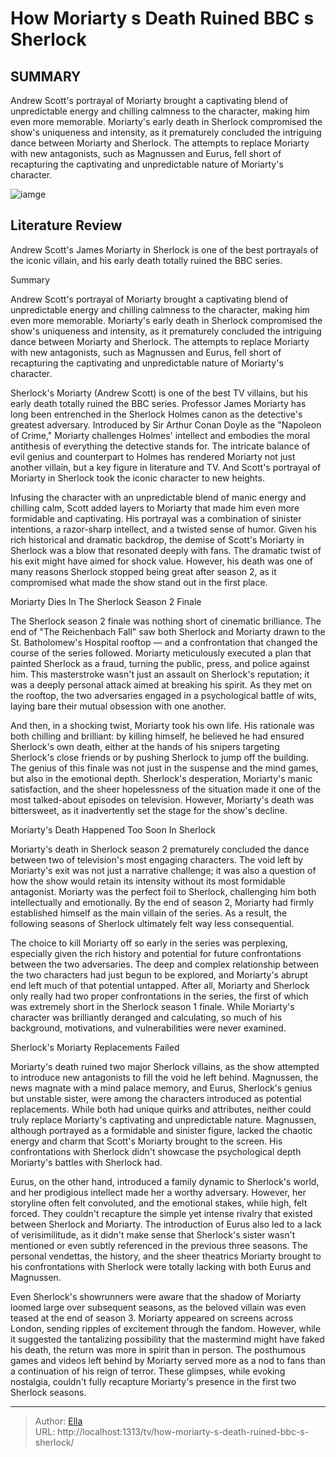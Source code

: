 # How Moriarty s Death Ruined BBC s Sherlock


## SUMMARY 



  Andrew Scott&#39;s portrayal of Moriarty brought a captivating blend of unpredictable energy and chilling calmness to the character, making him even more memorable.   Moriarty&#39;s early death in Sherlock compromised the show&#39;s uniqueness and intensity, as it prematurely concluded the intriguing dance between Moriarty and Sherlock.   The attempts to replace Moriarty with new antagonists, such as Magnussen and Eurus, fell short of recapturing the captivating and unpredictable nature of Moriarty&#39;s character.  

![iamge](https://static1.srcdn.com/wordpress/wp-content/uploads/2022/09/Sherlock-Andrew-Scott-as-Jim-Moriarty.jpg)

## Literature Review
Andrew Scott&#39;s James Moriarty in Sherlock is one of the best portrayals of the iconic villain, and his early death totally ruined the BBC series.





Summary

  Andrew Scott&#39;s portrayal of Moriarty brought a captivating blend of unpredictable energy and chilling calmness to the character, making him even more memorable.   Moriarty&#39;s early death in Sherlock compromised the show&#39;s uniqueness and intensity, as it prematurely concluded the intriguing dance between Moriarty and Sherlock.   The attempts to replace Moriarty with new antagonists, such as Magnussen and Eurus, fell short of recapturing the captivating and unpredictable nature of Moriarty&#39;s character.  







Sherlock&#39;s Moriarty (Andrew Scott) is one of the best TV villains, but his early death totally ruined the BBC series. Professor James Moriarty has long been entrenched in the Sherlock Holmes canon as the detective&#39;s greatest adversary. Introduced by Sir Arthur Conan Doyle as the &#34;Napoleon of Crime,&#34; Moriarty challenges Holmes&#39; intellect and embodies the moral antithesis of everything the detective stands for. The intricate balance of evil genius and counterpart to Holmes has rendered Moriarty not just another villain, but a key figure in literature and TV. And Scott&#39;s portrayal of Moriarty in Sherlock took the iconic character to new heights.

Infusing the character with an unpredictable blend of manic energy and chilling calm, Scott added layers to Moriarty that made him even more formidable and captivating. His portrayal was a combination of sinister intentions, a razor-sharp intellect, and a twisted sense of humor. Given his rich historical and dramatic backdrop, the demise of Scott&#39;s Moriarty in Sherlock was a blow that resonated deeply with fans. The dramatic twist of his exit might have aimed for shock value. However, his death was one of many reasons Sherlock stopped being great after season 2, as it compromised what made the show stand out in the first place.





 Moriarty Dies In The Sherlock Season 2 Finale 
          

The Sherlock season 2 finale was nothing short of cinematic brilliance. The end of &#34;The Reichenbach Fall&#34; saw both Sherlock and Moriarty drawn to the St. Batholomew&#39;s Hospital rooftop — and a confrontation that changed the course of the series followed. Moriarty meticulously executed a plan that painted Sherlock as a fraud, turning the public, press, and police against him. This masterstroke wasn&#39;t just an assault on Sherlock&#39;s reputation; it was a deeply personal attack aimed at breaking his spirit. As they met on the rooftop, the two adversaries engaged in a psychological battle of wits, laying bare their mutual obsession with one another.

And then, in a shocking twist, Moriarty took his own life. His rationale was both chilling and brilliant: by killing himself, he believed he had ensured Sherlock&#39;s own death, either at the hands of his snipers targeting Sherlock&#39;s close friends or by pushing Sherlock to jump off the building. The genius of this finale was not just in the suspense and the mind games, but also in the emotional depth. Sherlock&#39;s desperation, Moriarty&#39;s manic satisfaction, and the sheer hopelessness of the situation made it one of the most talked-about episodes on television. However, Moriarty&#39;s death was bittersweet, as it inadvertently set the stage for the show&#39;s decline.






 Moriarty&#39;s Death Happened Too Soon In Sherlock 
          

Moriarty&#39;s death in Sherlock season 2 prematurely concluded the dance between two of television&#39;s most engaging characters. The void left by Moriarty&#39;s exit was not just a narrative challenge; it was also a question of how the show would retain its intensity without its most formidable antagonist. Moriarty was the perfect foil to Sherlock, challenging him both intellectually and emotionally. By the end of season 2, Moriarty had firmly established himself as the main villain of the series. As a result, the following seasons of Sherlock ultimately felt way less consequential.

The choice to kill Moriarty off so early in the series was perplexing, especially given the rich history and potential for future confrontations between the two adversaries. The deep and complex relationship between the two characters had just begun to be explored, and Moriarty&#39;s abrupt end left much of that potential untapped. After all, Moriarty and Sherlock only really had two proper confrontations in the series, the first of which was extremely short in the Sherlock season 1 finale. While Moriarty&#39;s character was brilliantly deranged and calculating, so much of his background, motivations, and vulnerabilities were never examined.






 Sherlock&#39;s Moriarty Replacements Failed 
          

Moriarty&#39;s death ruined two major Sherlock villains, as the show attempted to introduce new antagonists to fill the void he left behind. Magnussen, the news magnate with a mind palace memory, and Eurus, Sherlock&#39;s genius but unstable sister, were among the characters introduced as potential replacements. While both had unique quirks and attributes, neither could truly replace Moriarty&#39;s captivating and unpredictable nature. Magnussen, although portrayed as a formidable and sinister figure, lacked the chaotic energy and charm that Scott&#39;s Moriarty brought to the screen. His confrontations with Sherlock didn&#39;t showcase the psychological depth Moriarty&#39;s battles with Sherlock had.

Eurus, on the other hand, introduced a family dynamic to Sherlock&#39;s world, and her prodigious intellect made her a worthy adversary. However, her storyline often felt convoluted, and the emotional stakes, while high, felt forced. They couldn&#39;t recapture the simple yet intense rivalry that existed between Sherlock and Moriarty. The introduction of Eurus also led to a lack of verisimilitude, as it didn&#39;t make sense that Sherlock&#39;s sister wasn&#39;t mentioned or even subtly referenced in the previous three seasons. The personal vendettas, the history, and the sheer theatrics Moriarty brought to his confrontations with Sherlock were totally lacking with both Eurus and Magnussen.




Even Sherlock&#39;s showrunners were aware that the shadow of Moriarty loomed large over subsequent seasons, as the beloved villain was even teased at the end of season 3. Moriarty appeared on screens across London, sending ripples of excitement through the fandom. However, while it suggested the tantalizing possibility that the mastermind might have faked his death, the return was more in spirit than in person. The posthumous games and videos left behind by Moriarty served more as a nod to fans than a continuation of his reign of terror. These glimpses, while evoking nostalgia, couldn&#39;t fully recapture Moriarty&#39;s presence in the first two Sherlock seasons.



---

> Author: [Ella](https://instagram.hk.cn/)  
> URL: http://localhost:1313/tv/how-moriarty-s-death-ruined-bbc-s-sherlock/  

